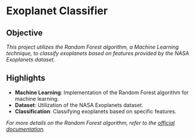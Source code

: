 # Exoplanet Classifier

## Objective
*This project utilizes the Random Forest algorithm, a Machine Learning technique, to classify exoplanets based on features provided by the NASA Exoplanets dataset.*

## Highlights
- **Machine Learning**: Implementation of the Random Forest algorithm for machine learning.
- **Dataset**: Utilization of the NASA Exoplanets dataset.
- **Classification**: Classifying exoplanets based on specific features.

*For more details on the Random Forest algorithm, refer to the [official documentation](https://scikit-learn.org/stable/modules/generated/sklearn.ensemble.RandomForestClassifier.html).*
